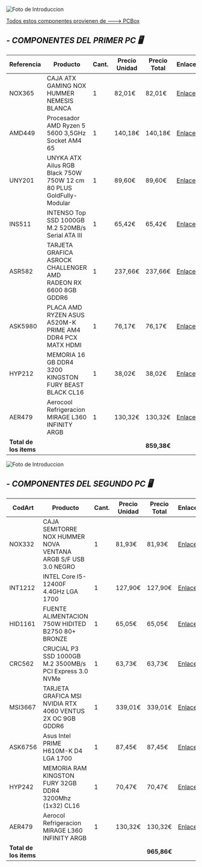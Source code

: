 ![Foto de Introduccion](https://upload.wikimedia.org/wikipedia/commons/thumb/2/20/AMD_logo_pre-2013.svg/1280px-AMD_logo_pre-2013.svg.png)

[Todos estos componentes provienen de ---> PCBox](https://www.pcbox.com/)

## *- COMPONENTES DEL PRIMER PC  🖥️*

| Referencia| Producto | Cant. | Precio Unidad | Precio Total | Enlace |
|---------|-----------|--------|---------------|--------------|---------|
| NOX365 | CAJA ATX GAMING NOX HUMMER NEMESIS BLANCA | 1 | 82,01€ | 82,01€ | [Enlace](https://www.pcbox.com/nxhummernmsswh-caja-atx-gaming-nox-hummer-nemesis-blanca/p) |
| AMD449 | Procesador AMD Ryzen 5 5600 3,5GHz Socket AM4 65 | 1 | 140,18€ | 140,18€ | [Enlace](https://www.pcbox.com/100-100000927box-amd-ryzen-5-5600--3-5ghz-socket-am4-65/p) |
| UNY201 | UNYKA ATX Ailus RGB Black 750W 750W 12 cm 80 PLUS GoldFully-Modular | 1 | 89,60€ | 89,60€ | [Enlace](https://www.pcbox.com/uk521205-unyka--atx-atilus-rgb-black-750w-750w-12-cm-80-plus-goldmodular/p) |
| INS511 | INTENSO Top SSD 1000GB M.2 520MB/s Serial ATA III | 1 | 65,42€ | 65,42€ | [Enlace](https://www.pcbox.com/3832460-intenso--top--ssd-1000gb-m-2--520mb-s-serial-ata-iii/p) |
| ASR582 | TARJETA GRAFICA ASROCK CHALLENGER AMD RADEON RX 6600 8GB GDDR6 | 1 | 237,66€ | 237,66€ | [Enlace](https://www.pcbox.com/90-ga2rzz-00uanf-asrock-amd-radeon-rx-6600-8gb-gddr6-hdmi-dport/p) |
| ASK5980 | PLACA AMD RYZEN ASUS A520M-K PRIME AM4 DDR4 PCX MATX HDMI | 1 | 76,17€ | 76,17€ | [Enlace](https://www.pcbox.com/90mb1500-m0eay0-placa-amd-ryzen-asus-a520m-k-prime-am4-ddr4-pcx-matx-hdmi/p) |
| HYP212 | MEMORIA 16 GB DDR4 3200 KINGSTON FURY BEAST BLACK CL16 | 1 | 38,02€ | 38,02€ | [Enlace](https://www.pcbox.com/kf432c16bb1-16-memoria-16-gb-ddr4-3200-kingston-fury-beast-black-cl16/p) |
| AER479 | Aerocool Refrigeracion MIRAGE L360 INFINITY ARGB | 1 | 130,32€ | 130,32€ | [Enlace](https://www.pcbox.com/miragel360w-aerocool-refrigeracion-mirage-l360-infinity-argb/p) |
| **Total de los items** | | | | **859,38€** | |

![Foto de Introduccion](https://logodownload.org/wp-content/uploads/2014/04/intel-logo-2-1.png)

## *- COMPONENTES DEL SEGUNDO PC  🖥️*

| CodArt    | Producto                                                                 | Cant. | Precio Unidad | Precio Total | Enlace |
|-----------|--------------------------------------------------------------------------|-------|--------------|--------------|--------|
| NOX332    | CAJA SEMITORRE NOX HUMMER NOVA VENTANA ARGB S/F USB 3.0 NEGRO            | 1     | 81,93€       | 81,93€       | [Enlace](#) |
| INT1212   | INTEL Core I5-12400F 4.4GHz LGA 1700                                     | 1     | 127,90€      | 127,90€      | [Enlace](https://www.pcbox.com/nxhummernova-caja-semitorre-nox-hummer-nova-ventana-argb-s-f-usb-3-0-negro/p)|
| HID1161   | FUENTE ALIMENTACION 750W HIDITED B2750 80+ BRONZE                        | 1     | 65,05€       | 65,05€       | [Enlace](#) |
| CRC562    | CRUCIAL P3 SSD 1000GB M.2 3500MB/s PCI Express 3.0 NVMe                  | 1     | 63,73€       | 63,73€       | [Enlace](https://www.pcbox.com/psu010008-fuente-alimentacion-750w-hiditec-bz750-80--bronze/p) |
| MSI3667   | TARJETA GRAFICA MSI NVIDIA RTX 4060 VENTUS 2X OC 9GB GDDR6               | 1     | 339,01€      | 339,01€      | [Enlace](https://www.pcbox.com/912-v516-004-tarjeta-grafica-msi-rtx-4060-ventus-2x-black-8gb-oc-gddr6x/p)|
| ASK6756   | Asus Intel PRIME H610M-K D4 LGA 1700                                     | 1     | 87,45€       | 87,45€       | [Enlace](https://www.pcbox.com/90mb1a10-m0eay0-asus-intel--prime-h610m-k-d4-lga-1700/p)|
| HYP242    | MEMORIA RAM KINGSTON FURY 32GB DDR4 3200Mhz (1x32) CL16                  | 1     | 70,47€       | 70,47€       | [Enlace](https://www.pcbox.com/kf432c16bb-32-kingston-fury-beast--32gb-ddr4-3200mhz---1x32---cl16/p)|
| AER479    | Aerocol Refrigeracion MIRAGE L360 INFINITY ARGB                          | 1     | 130,32€      | 130,32€      | [Enlace](https://www.pcbox.com/miragel360w-aerocool-refrigeracion-mirage-l360-infinity-argb/p) |
| **Total de los items** | | | | **965,86€** |




